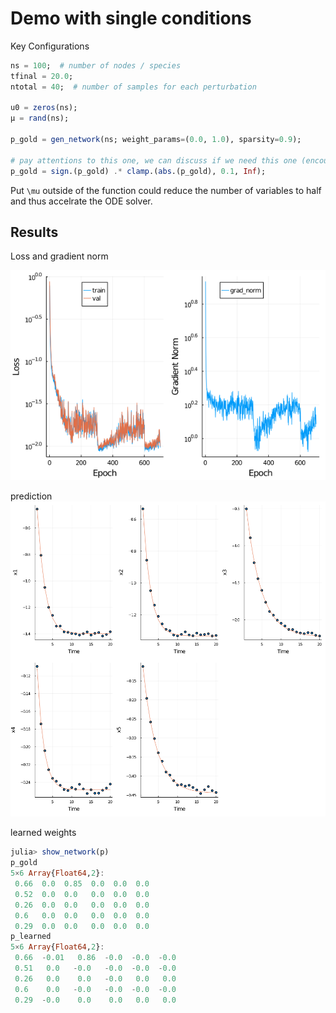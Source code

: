 # Demo with single conditions

Key Configurations
```Julia
ns = 100;  # number of nodes / species
tfinal = 20.0;
ntotal = 40;  # number of samples for each perturbation

u0 = zeros(ns);
μ = rand(ns);

p_gold = gen_network(ns; weight_params=(0.0, 1.0), sparsity=0.9);

# pay attentions to this one, we can discuss if we need this one (encourage sparcity)
p_gold = sign.(p_gold) .* clamp.(abs.(p_gold), 0.1, Inf);
```

Put `\mu` outside of the function could reduce the number of variables to half and thus accelrate the ODE solver.

## Results

Loss and gradient norm

![loss](./figs/loss_grad.png)

prediction
![pred](./figs/i_exp_1.png)

learned weights

```Julia
julia> show_network(p)
p_gold
5×6 Array{Float64,2}:
 0.66  0.0  0.85  0.0  0.0  0.0
 0.52  0.0  0.0   0.0  0.0  0.0
 0.26  0.0  0.0   0.0  0.0  0.0
 0.6   0.0  0.0   0.0  0.0  0.0
 0.29  0.0  0.0   0.0  0.0  0.0
p_learned
5×6 Array{Float64,2}:
 0.66  -0.01   0.86  -0.0  -0.0  -0.0
 0.51   0.0   -0.0   -0.0  -0.0  -0.0
 0.26   0.0    0.0   -0.0   0.0   0.0
 0.6    0.0   -0.0   -0.0  -0.0  -0.0
 0.29  -0.0    0.0    0.0   0.0   0.0
```
